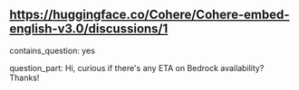 ## https://huggingface.co/Cohere/Cohere-embed-english-v3.0/discussions/1

contains_question: yes

question_part: Hi, curious if there's any ETA on Bedrock availability? Thanks!